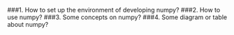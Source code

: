 ###1. How to set up the environment of developing numpy?
###2. How to use numpy?
###3. Some concepts on numpy?
###4. Some diagram or table about numpy?
